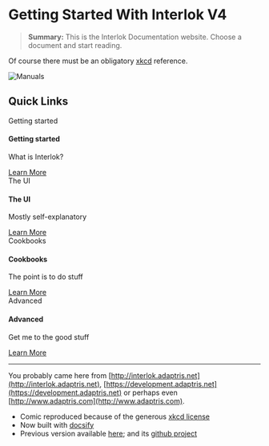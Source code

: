 # Getting Started With Interlok V4

> **Summary:** This is the Interlok Documentation website.  Choose a document and start reading.

Of course there must be an obligatory [xkcd](http://xkcd.com) reference.

![Manuals](https://imgs.xkcd.com/comics/manuals.png)


<div class="row">
	<div>
		<h2>Quick Links</h2>
	</div>
	<div class="quick-links">
		<div class="panel panel-default text-center">
			 <div class="panel-heading">
				<div class="svg-stack">
					<object class="icon-circle" type="image/svg+xml" data="./svg/checkbox-blank-circle.svg">
					</object>
					<object class="icon" type="image/svg+xml" data="./svg/school.svg">
						Getting started
					</object>
				 </div>
			 </div>
			 <div class="panel-body">
				 <h4>Getting started</h4>
				 <p>What is Interlok?</p>
				 <a href="#/pages/overview/adapter-what-is-it" class="btn btn-primary">Learn More</a>
			 </div>
		</div>
		<div class="panel panel-default text-center">
			 <div class="panel-heading">
				<div class="svg-stack">
					<object class="icon-circle" type="image/svg+xml" data="./svg/checkbox-blank-circle.svg">
					</object>
					<object class="icon" type="image/svg+xml" data="./svg/chart-bar.svg">
						The UI
					</object>
				 </div>
			 </div>
			 <div class="panel-body">
				 <h4>The UI</h4>
				 <p>Mostly self-explanatory</p>
				 <a href="#/pages/ui/ui-introduction" class="btn btn-primary">Learn More</a>
			 </div>
		</div>
		<div class="panel panel-default text-center">
			 <div class="panel-heading">
				<div class="svg-stack">
					<object class="icon-circle" type="image/svg+xml" data="./svg/checkbox-blank-circle.svg">
					</object>
					<object class="icon" type="image/svg+xml" data="./svg/map.svg">
						Cookbooks
					</object>
				 </div>
			 </div>
			 <div class="panel-body">
				 <h4>Cookbooks</h4>
				 <p>The point is to do stuff</p>
				 <a href="#/pages/cookbook/" class="btn btn-primary">Learn More</a>
			 </div>
		</div>
		<div class="panel panel-default text-center">
			 <div class="panel-heading">
				<div class="svg-stack">
					<object class="icon-circle" type="image/svg+xml" data="./svg/checkbox-blank-circle.svg">
					</object>
					<object class="icon" type="image/svg+xml" data="./svg/trophy-variant.svg">
						Advanced
					</object>
				 </div>
			 </div>
			 <div class="panel-body">
				 <h4>Advanced</h4>
				 <p>Get me to the good stuff</p>
				 <a href="#/pages/advanced/" class="btn btn-primary">Learn More</a>
			 </div>
		</div>
	</div>
</div>


---

You probably came here from [http://interlok.adaptris.net](http://interlok.adaptris.net), [https://development.adaptris.net](https://development.adaptris.net) or perhaps even [http://www.adaptris.com](http://www.adaptris.com). 

* Comic reproduced because of the generous [xkcd license](http://xkcd.com/license.html)
* Now built with [docsify](https://docsify.js.org/#/)
* Previous version available [here](https://interlok.adaptris.net/interlok-docs-legacy); and its [github project](https://github.com/adaptris/interlok-docs-legacy)
